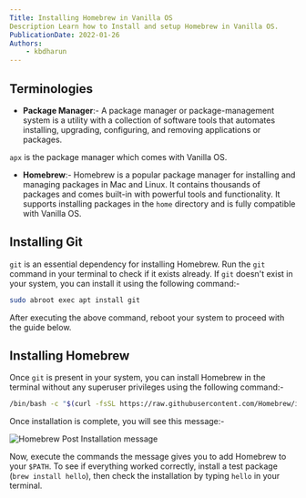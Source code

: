 ```yaml
---
Title: Installing Homebrew in Vanilla OS
Description Learn how to Install and setup Homebrew in Vanilla OS.
PublicationDate: 2022-01-26
Authors:
    - kbdharun
---
```


## Terminologies

- **Package Manager**:- A package manager or package-management system is a utility with a collection of software tools that automates installing, upgrading, configuring, and removing applications or packages.

`apx` is the package manager which comes with Vanilla OS.

- **Homebrew**:- Homebrew is a popular package manager for installing and managing packages in Mac and Linux. It contains thousands of packages and comes built-in with powerful tools and functionality. It supports installing packages in the `home` directory and is fully compatible with Vanilla OS.

## Installing Git

`git` is an essential dependency for installing Homebrew.
Run the `git` command in your terminal to check if it exists already. If `git` doesn't exist in your system, you can install it using the following command:-

```bash
sudo abroot exec apt install git
```

After executing the above command, reboot your system to proceed with the guide below.

## Installing Homebrew

Once `git` is present in your system, you can install Homebrew in the terminal without any superuser privileges using the following command:-

```bash
/bin/bash -c "$(curl -fsSL https://raw.githubusercontent.com/Homebrew/install/HEAD/install.sh)"
```

Once installation is complete, you will see this message:-

![Homebrew Post Installation message](/assets/uploads/Miscellaneous/homebrew-post-installation-message.webp)

Now, execute the commands the message gives you to add Homebrew to your `$PATH`. To see if everything worked correctly, install a test package (`brew install hello`), then check the installation by typing `hello` in your terminal.
